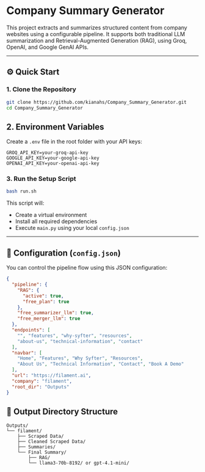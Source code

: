
# Company Summary Generator

This project extracts and summarizes structured content from company websites using a configurable pipeline. It supports both traditional LLM summarization and Retrieval-Augmented Generation (RAG), using Groq, OpenAI, and Google GenAI APIs.

---

## ⚙️ Quick Start

### 1. Clone the Repository

```bash
git clone https://github.com/kianahs/Company_Summary_Generator.git
cd Company_Summary_Generator
```
## 2. Environment Variables

Create a `.env` file in the root folder with your API keys:

```env
GROQ_API_KEY=your-groq-api-key
GOOGLE_API_KEY=your-google-api-key
OPENAI_API_KEY=your-openai-api-key
```
### 3. Run the Setup Script

```bash
bash run.sh
```

This script will:

* Create a virtual environment
* Install all required dependencies
* Execute `main.py` using your local `config.json`

---

## 📄 Configuration (`config.json`)

You can control the pipeline flow using this JSON configuration:

```json
{
  "pipeline": {
    "RAG": {
      "active": true,
      "free_plan": true
    },
    "free_summarizer_llm": true,
    "free_merger_llm": true
  },
  "endpoints": [
    "", "features", "why-syfter", "resources",
    "about-us", "technical-information", "contact"
  ],
  "navbar": [
    "Home", "Features", "Why Syfter", "Resources",
    "About Us", "Technical Information", "Contact", "Book A Demo"
  ],
  "url": "https://filament.ai",
  "company": "filament",
  "root_dir": "Outputs"
}
```


## 📁 Output Directory Structure

```
Outputs/
└── filament/
    ├── Scraped Data/
    ├── Cleaned Scraped Data/
    ├── Summaries/
    └── Final Summary/
        ├── RAG/
        └── llama3-70b-8192/ or gpt-4.1-mini/
```

